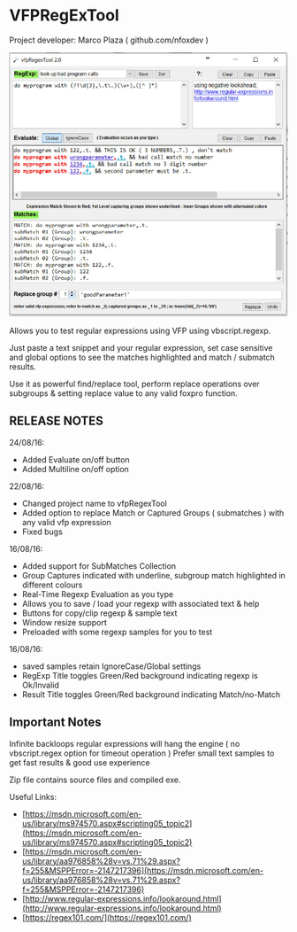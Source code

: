 # VFPRegExTool

Project developer: Marco Plaza ( github.com/nfoxdev )

![](VfpRegexTool_vfpRegexTool.jpg) 

Allows you to test regular expressions using  VFP using vbscript.regexp.

Just paste a text snippet and your regular expression, set case sensitive and global options to see the matches highlighted and match / submatch results.

Use it as powerful find/replace tool, perform replace operations over subgroups & setting replace value to any valid foxpro function.

## RELEASE NOTES

24/08/16:  
* Added Evaluate on/off button
* Added Multiline on/off option

22/08/16:  
* Changed project name to vfpRegexTool
* Added option to replace Match or Captured Groups ( submatches ) with any valid vfp expression
* Fixed bugs

16/08/16:  
* Added support for SubMatches Collection
* Group Captures indicated with underline, subgroup match highlighted in different colours
* Real-Time Regexp Evaluation as you type
* Allows you to save / load your regexp with associated text & help
* Buttons for copy/clip regexp & sample text
* Window resize support
* Preloaded with some regexp samples for you to test

16/08/16:  
* saved samples retain IgnoreCase/Global settings
* RegExp Title toggles Green/Red background indicating regexp is Ok/Invalid
* Result Title toggles Green/Red background indicating Match/no-Match

## Important Notes
Infinite backloops regular expressions will hang the engine ( no vbscript.regex option for timeout operation )
Prefer small text samples to get fast results & good use experience


Zip file contains source files and compiled exe.

Useful Links:
* [https://msdn.microsoft.com/en-us/library/ms974570.aspx#scripting05_topic2](https://msdn.microsoft.com/en-us/library/ms974570.aspx#scripting05_topic2)
* [https://msdn.microsoft.com/en-us/library/aa976858%28v=vs.71%29.aspx?f=255&MSPPError=-2147217396](https://msdn.microsoft.com/en-us/library/aa976858%28v=vs.71%29.aspx?f=255&MSPPError=-2147217396)
* [http://www.regular-expressions.info/lookaround.html](http://www.regular-expressions.info/lookaround.html)
* [https://regex101.com/](https://regex101.com/)
